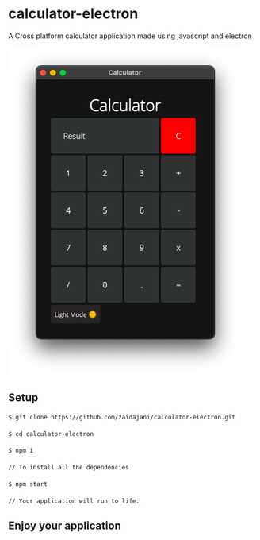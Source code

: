 # calculator-electron

A Cross platform calculator application made using javascript and electron

![demo](./demo-app.png)

## Setup

```sh
$ git clone https://github.com/zaidajani/calculator-electron.git

$ cd calculator-electron

$ npm i

// To install all the dependencies

$ npm start 

// Your application will run to life.
```

## Enjoy your application

